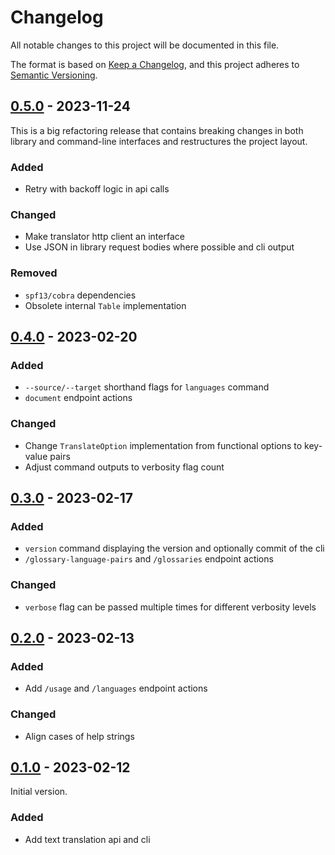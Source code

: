 # Changelog

All notable changes to this project will be documented in this file.

The format is based on [Keep a Changelog](https://keepachangelog.com/en/1.0.0/),
and this project adheres to [Semantic Versioning](https://semver.org/spec/v2.0.0.html).

## [0.5.0] - 2023-11-24

This is a big refactoring release that contains breaking changes in both library
and command-line interfaces and restructures the project layout.

### Added

 - Retry with backoff logic in api calls

### Changed

 - Make translator http client an interface
 - Use JSON in library request bodies where possible and cli output

### Removed

 - `spf13/cobra` dependencies
 - Obsolete internal `Table` implementation

## [0.4.0] - 2023-02-20

### Added

 - `--source/--target` shorthand flags for `languages` command
 - `document` endpoint actions

### Changed

 - Change `TranslateOption` implementation from functional options to key-value pairs
 - Adjust command outputs to verbosity flag count

## [0.3.0] - 2023-02-17

### Added

- `version` command displaying the version and optionally commit of the cli
- `/glossary-language-pairs` and `/glossaries` endpoint actions

### Changed

- `verbose` flag can be passed multiple times for different verbosity levels

## [0.2.0] - 2023-02-13

### Added

- Add `/usage` and `/languages` endpoint actions

### Changed

- Align cases of help strings

## [0.1.0] - 2023-02-12

Initial version.

### Added

- Add text translation api and cli


[Unreleased]: https://github.com/rikamou/deepl-go/compare/v0.5.0...HEAD
[0.5.0]: https://github.com/rikamou/deepl-go/compare/v0.4.0...v0.5.0
[0.4.0]: https://github.com/rikamou/deepl-go/compare/v0.3.0...v0.4.0
[0.3.0]: https://github.com/rikamou/deepl-go/compare/v0.2.0...v0.3.0
[0.2.0]: https://github.com/rikamou/deepl-go/compare/v0.1.0...v0.2.0
[0.1.0]: https://github.com/rikamou/deepl-go/releases/tag/v0.1.0

